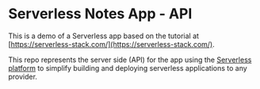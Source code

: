 # Serverless Notes App - API
This is a demo of a Serverless app based on the tutorial at [https://serverless-stack.com/](https://serverless-stack.com/).

This repo represents the server side (API) for the app using the [Serverless platform](https://serverless.com/) to simplify building and deploying serverless applications to any provider.
